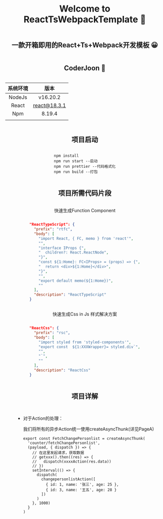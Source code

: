 
<div  class="box"  style="    display: flex;    justify-content: center;    align-items: center;    flex-direction: column; ">  <h1 align="center">Welcome to ReactTsWebpackTemplate 👋</h1> 
     <h2 align="center"> 一款开箱即用的React+Ts+Webpack开发模板  😀</h2> 
     <h2 align="center"> CoderJoon  🐂</h2> 


| 系统环境 |     版本     |
| :------: | :----------: |
|  NodeJs  |   v16.20.2   |
|  React   | react@18.3.1 |
|   Npm    |    8.19.4    |
|          |              |

## 项目启动

```shell
npm install
npm run start --启动
npm run prettier --代码格式化
npm run build --打包
```

## 项目所需代码片段

快速生成Function Component

```json
"ReactTypeScript": {
  "prefix": "rtfc",
  "body": [
    "import React, { FC, memo } from 'react'",
    "",
    "interface IProps {",
    "  children?: React.ReactNode",
    "}",
    "const ${1:Home}: FC<IProps> = (props) => {",
    "  return <div>${1:Home}</div>",
    "}",
    "",
    "export default memo(${1:Home})",
    ""
  ],
  "description": "ReactTypeScript"
}
```

快速生成Css in Js 样式解决方案

```json
"ReactCss": {
  "prefix": "rsc",
  "body": [
    "import styled from 'styled-components'",
    "export const  ${1:XXXWrapper}= styled.div`",
    "",
    "`",
    ""
  ],
  "description": "ReactCss"
}
```

## 项目详解

- 对于Action的处理：

  我们将所有的异步Action统一使用createAsyncThunk(详见PageA)

  ```react
  export const FetchChangePersonlist = createAsyncThunk(
    'counter/fetchChangePersonlist',
    (payload, { dispatch }) => {
      // 在这里发起请求，获取数据
      // getxxx().then((res) => {
      //   dispatch(xxxxAction(res.data))
      // })
      setInterval(() => {
        dispatch(
          changepersonlistAction([
            { id: 1, name: '张三', age: 25 },
            { id: 3, name: '王五', age: 28 }
          ])
        )
      }, 1000)
    }
  )
  ```

